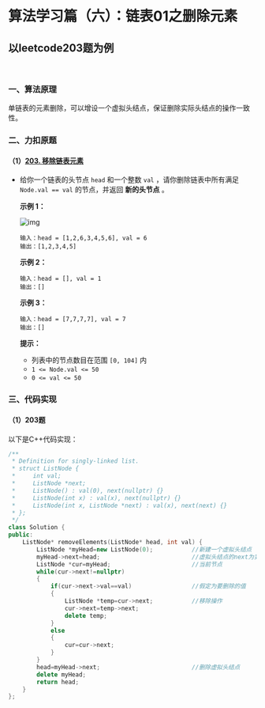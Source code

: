 # 算法学习篇（六）：链表01之删除元素

## 以leetcode203题为例

​		

### 一、算法原理

​		单链表的元素删除，可以增设一个虚拟头结点，保证删除实际头结点的操作一致性。

### 二、力扣原题

#### （1）[203. 移除链表元素](https://leetcode.cn/problems/remove-linked-list-elements/)

- 给你一个链表的头节点 `head` 和一个整数 `val` ，请你删除链表中所有满足 `Node.val == val` 的节点，并返回 **新的头节点** 。

   

  **示例 1：**

  ![img](https://assets.leetcode.com/uploads/2021/03/06/removelinked-list.jpg)

  ```
  输入：head = [1,2,6,3,4,5,6], val = 6
  输出：[1,2,3,4,5]
  ```

  **示例 2：**

  ```
  输入：head = [], val = 1
  输出：[]
  ```

  **示例 3：**

  ```
  输入：head = [7,7,7,7], val = 7
  输出：[]
  ```

   

  **提示：**

  - 列表中的节点数目在范围 `[0, 104]` 内
  - `1 <= Node.val <= 50`
  - `0 <= val <= 50`



### 三、代码实现

#### （1）203题

以下是C++代码实现：

```c++
/**
 * Definition for singly-linked list.
 * struct ListNode {
 *     int val;
 *     ListNode *next;
 *     ListNode() : val(0), next(nullptr) {}
 *     ListNode(int x) : val(x), next(nullptr) {}
 *     ListNode(int x, ListNode *next) : val(x), next(next) {}
 * };
 */
class Solution {
public:
    ListNode* removeElements(ListNode* head, int val) {
        ListNode *myHead=new ListNode(0);			//新建一个虚拟头结点
        myHead->next=head;							//虚拟头结点的next为实际头结点
        ListNode *cur=myHead;						//当前节点
        while(cur->next!=nullptr)
        {
            if(cur->next->val==val)					//假定为要删除的值
            {
                ListNode *temp=cur->next;			//移除操作
                cur->next=temp->next;
                delete temp;
            }
            else
            {
                cur=cur->next;
            }
        }
        head=myHead->next;							//删除虚拟头结点
        delete myHead;
        return head;
    }
};
```
